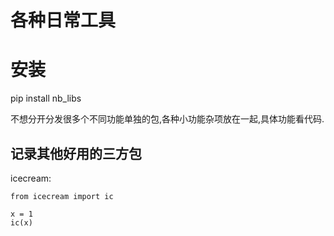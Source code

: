 # 各种日常工具

# 安装

pip install nb_libs


不想分开分发很多个不同功能单独的包,各种小功能杂项放在一起,具体功能看代码.




## 记录其他好用的三方包

icecream:
```
from icecream import ic

x = 1
ic(x)
```